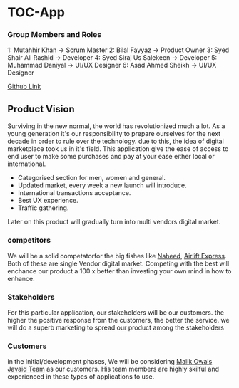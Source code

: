 # TOC-App


### Group Members and Roles
1: Mutahhir Khan           -> Scrum Master
2: Bilal Fayyaz            -> Product Owner
3: Syed Shair Ali Rashid   -> Developer
4: Syed Siraj Us Salekeen  -> Developer
5: Muhammad Daniyal        -> UI/UX Designer
6: Asad Ahmed Sheikh       -> UI/UX Designer

[Github Link](https://github.com/mutahhirkhan/TOC-App)


## Product Vision
Surviving in the new normal, the world has revolutionized much a lot. As a young generation it's our responsibility to prepare ourselves for the next decade in order to rule over the technology. due to this, the idea of digital marketplace took us in it's field. This application give the ease of access to end user to make some purchases and pay at your ease either local or international. 

- Categorised section for men, women and general.
- Updated market, every week a new launch will introduce.
- International transactions acceptance.
- Best UX experience.
- Traffic gathering.

Later on this product will gradually turn into multi vendors digital market.

### competitors
We will be a solid competatorfor the big fishes like [Naheed](https://www.naheed.pk/), [Airlift Express](https://www.airliftexpress.com/). Both of these are single Vendor digital market. Competing with the best will enchance our product a 100 x better than investing your own mind in how to enhance.


### Stakeholders

For this particular application, our stakeholders will be our customers. the higher the positive response from the customers, the better the service. we will do a superb marketing to spread our product among the stakeholders

### Customers
in the Initial/development phases, We will be considering [Malik Owais Javaid Team](https://www.linkedin.com/in/owais-malik-63078a209/) as our customers. His team members are highly skilful and experienced in these types of applications to use.


